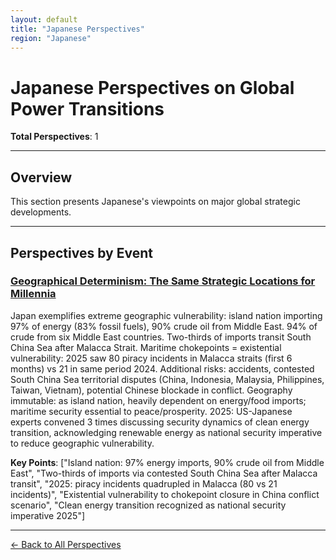 ```yaml
---
layout: default
title: "Japanese Perspectives"
region: "Japanese"
---
```


# Japanese Perspectives on Global Power Transitions

**Total Perspectives**: 1

---

## Overview

This section presents Japanese's viewpoints on major global strategic developments.

---

## Perspectives by Event

### [Geographical Determinism: The Same Strategic Locations for Millennia](/events/geographical-determinism-the-same-strategic-locations-for-millennia)

Japan exemplifies extreme geographic vulnerability: island nation importing 97% of energy (83% fossil fuels), 90% crude oil from Middle East. 94% of crude from six Middle East countries. Two-thirds of imports transit South China Sea after Malacca Strait. Maritime chokepoints = existential vulnerability: 2025 saw 80 piracy incidents in Malacca straits (first 6 months) vs 21 in same period 2024. Additional risks: accidents, contested South China Sea territorial disputes (China, Indonesia, Malaysia, Philippines, Taiwan, Vietnam), potential Chinese blockade in conflict. Geography immutable: as island nation, heavily dependent on energy/food imports; maritime security essential to peace/prosperity. 2025: US-Japanese experts convened 3 times discussing security dynamics of clean energy transition, acknowledging renewable energy as national security imperative to reduce geographic vulnerability.

**Key Points**: ["Island nation: 97% energy imports, 90% crude oil from Middle East", "Two-thirds of imports via contested South China Sea after Malacca transit", "2025: piracy incidents quadrupled in Malacca (80 vs 21 incidents)", "Existential vulnerability to chokepoint closure in China conflict scenario", "Clean energy transition recognized as national security imperative 2025"]

---



[← Back to All Perspectives](/perspectives/)
